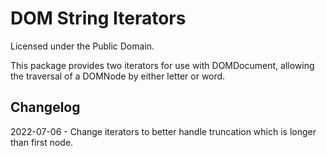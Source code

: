 # DOM String Iterators

Licensed under the Public Domain.

This package provides two iterators for use with DOMDocument, allowing the traversal of a DOMNode by either letter or word.

## Changelog

2022-07-06 - Change iterators to better handle truncation which is longer than first node.
